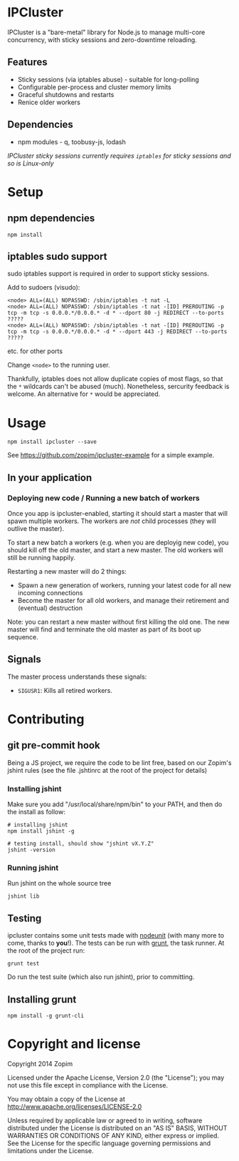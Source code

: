 IPCluster
=========

IPCluster is a "bare-metal" library for Node.js to manage multi-core concurrency, with sticky sessions and zero-downtime reloading.

Features
--------
* Sticky sessions (via iptables abuse) - suitable for long-polling
* Configurable per-process and cluster memory limits
* Graceful shutdowns and restarts
* Renice older workers

Dependencies
------------
* npm modules - q, toobusy-js, lodash

_IPCluster sticky sessions currently requires `iptables` for sticky sessions and so is Linux-only_

Setup
=====

npm dependencies
----------------
    npm install

iptables sudo support
---------------------
sudo iptables support is required in order to support sticky sessions.

Add to sudoers (visudo):

    <node> ALL=(ALL) NOPASSWD: /sbin/iptables -t nat -L
    <node> ALL=(ALL) NOPASSWD: /sbin/iptables -t nat -[ID] PREROUTING -p tcp -m tcp -s 0.0.0.*/0.0.0.* -d * --dport 80 -j REDIRECT --to-ports ?????
    <node> ALL=(ALL) NOPASSWD: /sbin/iptables -t nat -[ID] PREROUTING -p tcp -m tcp -s 0.0.0.*/0.0.0.* -d * --dport 443 -j REDIRECT --to-ports ?????
etc. for other ports

Change `<node>` to the running user.

Thankfully, iptables does not allow duplicate copies of most flags, so that the `*` wildcards can't be abused (much). Nonetheless, sercurity feedback is welcome. An alternative for `*` would be appreciated.

Usage
=====
    npm install ipcluster --save

See https://github.com/zopim/ipcluster-example for a simple example.

In your application
-------------------

### Deploying new code / Running a new batch of workers

Once you app is ipcluster-enabled, starting it should start a master that will spawn multiple workers. The workers are _not_ child processes (they will outlive the master).

To start a new batch a workers (e.g. when you are deployig new code), you should kill off the old master, and start a new master. The old workers will still be running happily.

Restarting a new master will do 2 things:
  - Spawn a new generation of workers, running your latest code for all new incoming connections
  - Become the master for all old workers, and manage their retirement and (eventual) destruction

Note: you can restart a new master without first killing the old one. The new master will find and terminate the old master as part of its boot up sequence.

Signals
-------
The master process understands these signals:
  - `SIGUSR1`: Kills all retired workers.

Contributing
============

git pre-commit hook
-------------------
Being a JS project, we require the code to be lint free, based on our Zopim's jshint rules (see the file .jshtinrc at the root of the project for details)

### Installing jshint

Make sure you add "/usr/local/share/npm/bin" to your PATH, and then do the install as follow:

    # installing jshint
    npm install jshint -g

    # testing install, should show "jshint vX.Y.Z"
    jshint -version

### Running jshint

Run jshint on the whole source tree

    jshint lib

Testing
-------
ipcluster contains some unit tests made with [nodeunit](https://github.com/caolan/nodeunit) (with many more to come, thanks to **you**!). The tests can be run with [grunt](http://gruntjs.com/), the task runner. At the root of the project run:

    grunt test

Do run the test suite (which also run jshint), prior to committing.

Installing grunt
----------------
    npm install -g grunt-cli

Copyright and license
=====================
Copyright 2014 Zopim

Licensed under the Apache License, Version 2.0 (the "License"); you may not use this file except in compliance with the License.

You may obtain a copy of the License at
http://www.apache.org/licenses/LICENSE-2.0

Unless required by applicable law or agreed to in writing, software distributed under the License is distributed on an "AS IS" BASIS, WITHOUT WARRANTIES OR CONDITIONS OF ANY KIND, either express or implied. See the License for the specific language governing permissions and limitations under the License.
